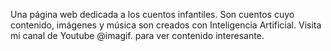Una página web dedicada a los cuentos infantiles. Son cuentos cuyo contenido, imágenes y música son creados con Inteligencia Artificial.
Visita mi canal de Youtube @imagif. para ver contenido interesante.
